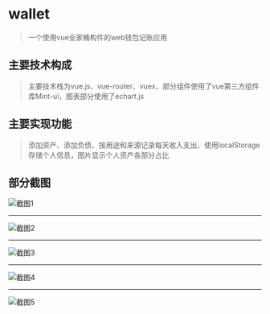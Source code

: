 # wallet

> 一个使用vue全家桶构件的web钱包记账应用

## 主要技术构成

> 主要技术栈为vue.js、vue-router、vuex、部分组件使用了vue第三方组件库Mint-ui，图表部分使用了echart.js

## 主要实现功能

> 添加资产、添加负债、按用途和来源记录每天收入支出、使用localStorage存储个人信息，图片显示个人资产各部分占比

## 部分截图
![截图1](/preview/pic1.jpg)
***
![截图2](/preview/pic2.jpg)
***
![截图3](/preview/pic3.jpg)
***
![截图4](/preview/pic4.jpg)
***
![截图5](/preview/pic5.jpg)